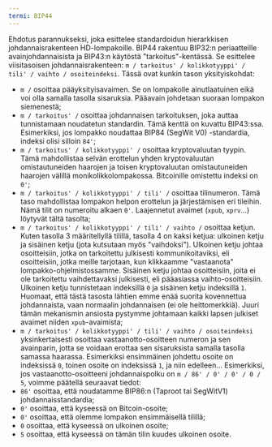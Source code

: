 ```yaml
---
termi: BIP44
---
```


Ehdotus parannukseksi, joka esittelee standardoidun hierarkkisen johdannaisrakenteen HD-lompakoille. BIP44 rakentuu BIP32:n periaatteille avainjohdannaisista ja BIP43:n käytöstä "tarkoitus"-kentässä. Se esittelee viisitasoisen johdannaisrakenteen: `m / tarkoitus' / kolikkotyyppi' / tili' / vaihto / osoiteindeksi`. Tässä ovat kunkin tason yksityiskohdat:
* `m /` osoittaa pääyksityisavaimen. Se on lompakolle ainutlaatuinen eikä voi olla samalla tasolla sisaruksia. Pääavain johdetaan suoraan lompakon siemenestä;
* `m / tarkoitus' /` osoittaa johdannaisen tarkoituksen, joka auttaa tunnistamaan noudatetun standardin. Tämä kenttä on kuvattu BIP43:ssa. Esimerkiksi, jos lompakko noudattaa BIP84 (SegWit V0) -standardia, indeksi olisi silloin `84'`;
* `m / tarkoitus' / kolikkotyyppi' /` osoittaa kryptovaluutan tyypin. Tämä mahdollistaa selvän erottelun yhden kryptovaluutan omistautuneiden haarojen ja toisen kryptovaluutan omistautuneiden haarojen välillä monikolikkolompakossa. Bitcoinille omistettu indeksi on `0'`;
* `m / tarkoitus' / kolikkotyyppi' / tili' /` osoittaa tilinumeron. Tämä taso mahdollistaa lompakon helpon erottelun ja järjestämisen eri tileihin. Nämä tilit on numeroitu alkaen `0'`. Laajennetut avaimet (`xpub`, `xprv`...) löytyvät tältä tasolta;
* `m / tarkoitus' / kolikkotyyppi' / tili' / vaihto /` osoittaa ketjun. Kuten tasolla 3 määritellyllä tilillä, tasolla 4 on kaksi ketjua: ulkoinen ketju ja sisäinen ketju (jota kutsutaan myös "vaihdoksi"). Ulkoinen ketju johtaa osoitteisiin, jotka on tarkoitettu julkisesti kommunikoitaviksi, eli osoitteisiin, jotka meille tarjotaan, kun klikkaamme "vastaanota" lompakko-ohjelmistossamme. Sisäinen ketju johtaa osoitteisiin, joita ei ole tarkoitettu vaihdettavaksi julkisesti, eli pääasiassa vaihto-osoitteisiin. Ulkoinen ketju tunnistetaan indeksillä `0` ja sisäinen ketju indeksillä `1`. Huomaat, että tästä tasosta lähtien emme enää suorita kovennettua johdannaista, vaan normaalin johdannaisen (ei ole heittomerkkiä). Juuri tämän mekanismin ansiosta pystymme johtamaan kaikki lapsen julkiset avaimet niiden `xpub`-avaimista;
* `m / tarkoitus' / kolikkotyyppi' / tili' / vaihto / osoiteindeksi` yksinkertaisesti osoittaa vastaanotto-osoitteen numeron ja sen avainparin, jotta se voidaan erottaa sen sisaruksista samalla tasolla samassa haarassa. Esimerkiksi ensimmäinen johdettu osoite on indeksissä `0`, toinen osoite on indeksissä `1`, ja niin edelleen...
Esimerkiksi, jos vastaanotto-osoitteeni johdannaispolku on `m / 86' / 0' / 0' / 0 / 5`, voimme päätellä seuraavat tiedot:
* `86'` osoittaa, että noudatamme BIP86:n (Taproot tai SegWitV1) johdannaisstandardia;
* `0'` osoittaa, että kyseessä on Bitcoin-osoite;
* `0'` osoittaa, että olemme lompakon ensimmäisellä tilillä;
* `0` osoittaa, että kyseessä on ulkoinen osoite;
* `5` osoittaa, että kyseessä on tämän tilin kuudes ulkoinen osoite.